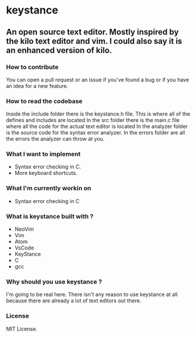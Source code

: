 # keystance
 ## An open source text editor. Mostly inspired by the kilo text editor and vim. I could also say it is an enhanced version of kilo.


 ### How to contribute
  You can open a pull request or an issue if you've found a bug or if you have an idea for a new feature.

 ### How to read the codebase
  Inside the include folder there is the keystance.h file. This is where all of the defines and includes are located
  In the src folder there is the main.c file where all the code for the actual text editor is located
  In the analyzer folder is the source code for the syntax error analyzer.
  In the errors folder are all the errors the analyzer can throw at you.

 ### What I want to implement
  * Syntax error checking in C.
  * More keyboard shortcuts.

 ### What I'm currently workin on
  * Syntax error checking in C

 ### What is keystance built with ?
  * NeoVim
  * Vim
  * Atom
  * VsCode
  * KeyStance
  * C
  * gcc

 ### Why should you use keystance ?
  I'm going to be real here. There isn't any reason to use keystance at all because there are already a lot of text editors out there.

 ### License
  MIT License.
